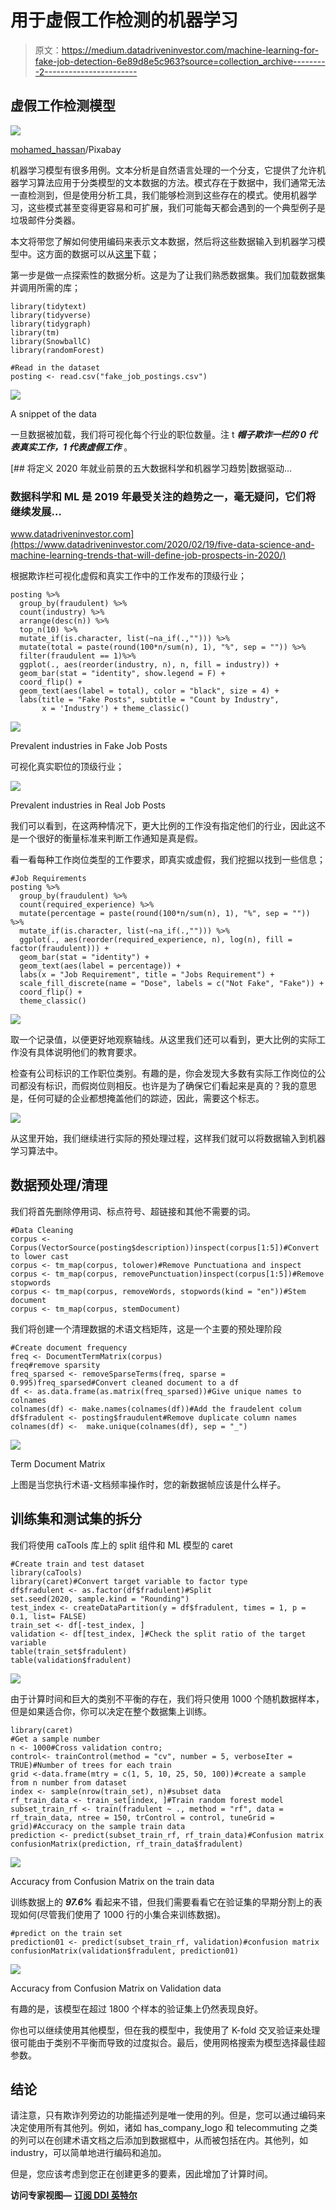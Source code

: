 # 用于虚假工作检测的机器学习

> 原文：<https://medium.datadriveninvestor.com/machine-learning-for-fake-job-detection-6e89d8e5c963?source=collection_archive---------2----------------------->

## 虚假工作检测模型

![](img/eaa720adaea4d2cbb35bb0842d2f2f4c.png)

[mohamed_hassan](https://pixabay.com/users/mohamed_hassan-5229782/)/Pixabay

机器学习模型有很多用例。文本分析是自然语言处理的一个分支，它提供了允许机器学习算法应用于分类模型的文本数据的方法。模式存在于数据中，我们通常无法一直检测到，但是使用分析工具，我们能够检测到这些存在的模式。使用机器学习，这些模式甚至变得更容易和可扩展，我们可能每天都会遇到的一个典型例子是垃圾邮件分类器。

本文将带您了解如何使用编码来表示文本数据，然后将这些数据输入到机器学习模型中。这方面的数据可以从[这里](https://www.kaggle.com/shivamb/real-or-fake-fake-jobposting-prediction/download)下载；

第一步是做一点探索性的数据分析。这是为了让我们熟悉数据集。我们加载数据集并调用所需的库；

```
library(tidytext)
library(tidyverse)
library(tidygraph)
library(tm)
library(SnowballC)
library(randomForest)

#Read in the dataset
posting <- read.csv("fake_job_postings.csv") 
```

![](img/4bd227706199f7bbf6125726569933bd.png)

A snippet of the data

一旦数据被加载，我们将可视化每个行业的职位数量。注 t ***帽子欺诈一栏的 0 代表真实工作，1 代表虚假工作*** 。

[](https://www.datadriveninvestor.com/2020/02/19/five-data-science-and-machine-learning-trends-that-will-define-job-prospects-in-2020/) [## 将定义 2020 年就业前景的五大数据科学和机器学习趋势|数据驱动…

### 数据科学和 ML 是 2019 年最受关注的趋势之一，毫无疑问，它们将继续发展…

www.datadriveninvestor.com](https://www.datadriveninvestor.com/2020/02/19/five-data-science-and-machine-learning-trends-that-will-define-job-prospects-in-2020/) 

根据欺诈栏可视化虚假和真实工作中的工作发布的顶级行业；

```
posting %>% 
  group_by(fraudulent) %>% 
  count(industry) %>% 
  arrange(desc(n)) %>%
  top_n(10) %>% 
  mutate_if(is.character, list(~na_if(.,""))) %>% 
  mutate(total = paste(round(100*n/sum(n), 1), "%", sep = "")) %>% 
  filter(fraudulent == 1)%>% 
  ggplot(., aes(reorder(industry, n), n, fill = industry)) +
  geom_bar(stat = "identity", show.legend = F) +
  coord_flip() + 
  geom_text(aes(label = total), color = "black", size = 4) +
  labs(title = "Fake Posts", subtitle = "Count by Industry",
       x = 'Industry') + theme_classic()
```

![](img/ef08729e5a8e2c6f3482e307472e019b.png)

Prevalent industries in Fake Job Posts

可视化真实职位的顶级行业；

![](img/cda40bc18bf49bc804293b692516093c.png)

Prevalent industries in Real Job Posts

我们可以看到，在这两种情况下，更大比例的工作没有指定他们的行业，因此这不是一个很好的衡量标准来判断工作通知是真是假。

看一看每种工作岗位类型的工作要求，即真实或虚假，我们挖掘以找到一些信息；

```
#Job Requirements
posting %>% 
  group_by(fraudulent) %>% 
  count(required_experience) %>% 
  mutate(percentage = paste(round(100*n/sum(n), 1), "%", sep = "")) %>% 
  mutate_if(is.character, list(~na_if(.,""))) %>% 
  ggplot(., aes(reorder(required_experience, n), log(n), fill = factor(fraudulent))) +
  geom_bar(stat = "identity") +
  geom_text(aes(label = percentage)) +
  labs(x = "Job Requirement", title = "Jobs Requirement") +
  scale_fill_discrete(name = "Dose", labels = c("Not Fake", "Fake")) +
  coord_flip() +
  theme_classic()
```

![](img/85f666e458ae4b5f27c8c38c5bbd62ef.png)

取一个记录值，以便更好地观察轴线。从这里我们还可以看到，更大比例的实际工作没有具体说明他们的教育要求。

检查有公司标识的工作职位类别。有趣的是，你会发现大多数有实际工作岗位的公司都没有标识，而假岗位则相反。也许是为了确保它们看起来是真的？我的意思是，任何可疑的企业都想掩盖他们的踪迹，因此，需要这个标志。

![](img/11858b23fe6d2ffbf623e70f3d3c9d69.png)

从这里开始，我们继续进行实际的预处理过程，这样我们就可以将数据输入到机器学习算法中。

## 数据预处理/清理

我们将首先删除停用词、标点符号、超链接和其他不需要的词。

```
#Data Cleaning
corpus <- Corpus(VectorSource(posting$description))inspect(corpus[1:5])#Convert to lower cast
corpus <- tm_map(corpus, tolower)#Remove Punctuationa and inspect
corpus <- tm_map(corpus, removePunctuation)inspect(corpus[1:5])#Remove stopwords
corpus <- tm_map(corpus, removeWords, stopwords(kind = "en"))#Stem document
corpus <- tm_map(corpus, stemDocument)
```

我们将创建一个清理数据的术语文档矩阵，这是一个主要的预处理阶段

```
#Create document frequency
freq <- DocumentTermMatrix(corpus)
freq#remove sparsity
freq_sparsed <- removeSparseTerms(freq, sparse = 0.995)freq_sparsed#Convert cleaned document to a df
df <- as.data.frame(as.matrix(freq_sparsed))#Give unique names to colnames
colnames(df) <- make.names(colnames(df))#Add the fraudelent colum
df$fradulent <- posting$fraudulent#Remove duplicate column names
colnames(df) <-  make.unique(colnames(df), sep = "_")
```

![](img/1a439c04569da3ea24a80796aae3ccd9.png)

Term Document Matrix

上图是当您执行术语-文档频率操作时，您的新数据帧应该是什么样子。

## 训练集和测试集的拆分

我们将使用 caTools 库上的 split 组件和 ML 模型的 caret

```
#Create train and test dataset
library(caTools)
library(caret)#Convert target variable to factor type
df$fradulent <- as.factor(df$fradulent)#Split
set.seed(2020, sample.kind = "Rounding")
test_index <- createDataPartition(y = df$fradulent, times = 1, p = 0.1, list= FALSE)
train_set <- df[-test_index, ]
validation <- df[test_index, ]#Check the split ratio of the target variable
table(train_set$fradulent)
table(validation$fradulent)
```

![](img/e7b26a08d1ac773f4508b7411c680eac.png)

由于计算时间和巨大的类别不平衡的存在，我们将只使用 1000 个随机数据样本，但是如果适合你，你可以决定在整个数据集上训练。

```
library(caret)
#Get a sample number
n <- 1000#Cross validation contro;
control<- trainControl(method = "cv", number = 5, verboseIter = TRUE)#Number of trees for each train
grid <-data.frame(mtry = c(1, 5, 10, 25, 50, 100))#create a sample from n number from dataset
index <- sample(nrow(train_set), n)#subset data
rf_train_data <- train_set[index, ]#Train random forest model
subset_train_rf <- train(fradulent ~ ., method = "rf", data = rf_train_data, ntree = 150, trControl = control, tuneGrid = grid)#Accuracy on the sample train data
prediction <- predict(subset_train_rf, rf_train_data)#Confusion matrix
confusionMatrix(prediction, rf_train_data$fradulent)
```

![](img/ead18bc976ea426382fed53a1fcf76ef.png)

Accuracy from Confusion Matrix on the train data

训练数据上的 ***97.6%*** 看起来不错，但我们需要看看它在验证集的早期分割上的表现如何(尽管我们使用了 1000 行的小集合来训练数据)。

```
#predict on the train set
prediction01 <- predict(subset_train_rf, validation)#confusion matrix
confusionMatrix(validation$fradulent, prediction01)
```

![](img/447a61add815d5e44660fc51aa8a9423.png)

Accuracy from Confusion Matrix on Validation data

有趣的是，该模型在超过 1800 个样本的验证集上仍然表现良好。

你也可以继续使用其他模型，但在我的模型中，我使用了 K-fold 交叉验证来处理很可能由于类别不平衡而导致的过度拟合。最后，使用网格搜索为模型选择最佳超参数。

## 结论

请注意，只有欺诈列旁边的功能描述列是唯一使用的列。但是，您可以通过编码来决定使用所有其他列。例如，诸如 has_company_logo 和 telecommuting 之类的列可以在创建术语文档之后添加到数据框中，从而被包括在内。其他列，如 industry，可以简单地进行编码和追加。

但是，您应该考虑到您正在创建更多的要素，因此增加了计算时间。

**访问专家视图—** [**订阅 DDI 英特尔**](https://datadriveninvestor.com/ddi-intel)
